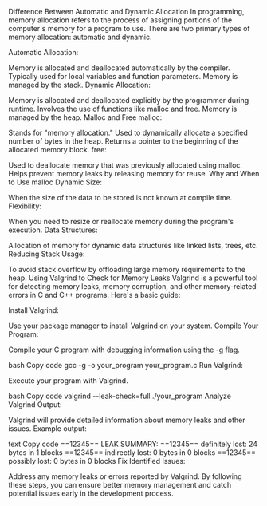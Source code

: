 Difference Between Automatic and Dynamic Allocation
In programming, memory allocation refers to the process of assigning portions of the computer's memory for a program to use. There are two primary types of memory allocation: automatic and dynamic.

Automatic Allocation:

Memory is allocated and deallocated automatically by the compiler.
Typically used for local variables and function parameters.
Memory is managed by the stack.
Dynamic Allocation:

Memory is allocated and deallocated explicitly by the programmer during runtime.
Involves the use of functions like malloc and free.
Memory is managed by the heap.
Malloc and Free
malloc:

Stands for "memory allocation."
Used to dynamically allocate a specified number of bytes in the heap.
Returns a pointer to the beginning of the allocated memory block.
free:

Used to deallocate memory that was previously allocated using malloc.
Helps prevent memory leaks by releasing memory for reuse.
Why and When to Use malloc
Dynamic Size:

When the size of the data to be stored is not known at compile time.
Flexibility:

When you need to resize or reallocate memory during the program's execution.
Data Structures:

Allocation of memory for dynamic data structures like linked lists, trees, etc.
Reducing Stack Usage:

To avoid stack overflow by offloading large memory requirements to the heap.
Using Valgrind to Check for Memory Leaks
Valgrind is a powerful tool for detecting memory leaks, memory corruption, and other memory-related errors in C and C++ programs. Here's a basic guide:

Install Valgrind:

Use your package manager to install Valgrind on your system.
Compile Your Program:

Compile your C program with debugging information using the -g flag.

bash
Copy code
gcc -g -o your_program your_program.c
Run Valgrind:

Execute your program with Valgrind.

bash
Copy code
valgrind --leak-check=full ./your_program
Analyze Valgrind Output:

Valgrind will provide detailed information about memory leaks and other issues.
Example output:

text
Copy code
==12345== LEAK SUMMARY:
==12345==    definitely lost: 24 bytes in 1 blocks
==12345==    indirectly lost: 0 bytes in 0 blocks
==12345==      possibly lost: 0 bytes in 0 blocks
Fix Identified Issues:

Address any memory leaks or errors reported by Valgrind.
By following these steps, you can ensure better memory management and catch potential issues early in the development process.
